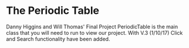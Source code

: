 # The Periodic Table
Danny Higgins and Will Thomas' Final Project
PeriodicTable is the main class that you will need to run to view our project.
With V.3 (1/10/17) Click and Search functionality have been added.
